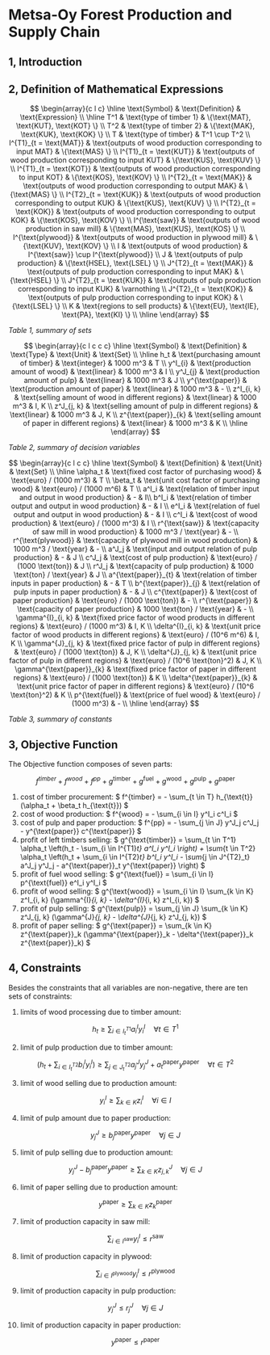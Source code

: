 
# Metsa-Oy Forest Production and Supply Chain

## 1, Introduction

## 2, Definition of Mathematical Expressions

$$
\begin{array}{c l c}
	  \hline
	  \text{Symbol} & \text{Definition} & \text{Expression} \\
	  \hline
	  T^1 & \text{type of timber 1} & \{\text{MAT}, \text{KUT}, \text{KOT} \} \\
	  T^2 & \text{type of timber 2} & \{\text{MAK}, \text{KUK}, \text{KOK} \} \\
		T & \text{type of timber} & T^1 \cup T^2 \\
		I^{T1}_{t = \text{MAT}} & \text{outputs of wood production corresponding to input MAT} & \{\text{MAS} \} \\
		I^{T1}_{t = \text{KUT}} & \text{outputs of wood production corresponding to input KUT} & \{\text{KUS}, \text{KUV} \} \\
		I^{T1}_{t = \text{KOT}} & \text{outputs of wood production corresponding to input KOT} & \{\text{KOS}, \text{KOV} \} \\
		I^{T2}_{t = \text{MAK}} & \text{outputs of wood production corresponding to output MAK} & \{\text{MAS} \} \\
		I^{T2}_{t = \text{KUK}} & \text{outputs of wood production corresponding to output KUK} & \{\text{KUS}, \text{KUV} \} \\
		I^{T2}_{t = \text{KOK}} & \text{outputs of wood production corresponding to output KOK} & \{\text{KOS}, \text{KOV} \} \\
	  I^{\text{saw}} & \text{outputs of wood production in saw mill} & \{\text{MAS}, \text{KUS}, \text{KOS} \} \\
	  I^{\text{plywood}} & \text{outputs of wood production in plywood mill} & \{\text{KUV}, \text{KOV} \} \\
		I & \text{outputs of wood production} & I^{\text{saw}} \cup I^{\text{plywood}} \\
		J & \text{outputs of pulp production} & \{\text{HSEL}, \text{LSEL} \} \\
		J^{T2}_{t = \text{MAK}} & \text{outputs of pulp production corresponding to input MAK} & \{\text{HSEL} \} \\
		J^{T2}_{t = \text{KUK}} & \text{outputs of pulp production corresponding to input KUK} & \varnothing \\
		J^{T2}_{t = \text{KOK}} & \text{outputs of pulp production corresponding to input KOK} & \{\text{LSEL} \} \\
		K & \text{regions to sell products} & \{\text{EU}, \text{IE}, \text{PA}, \text{KI} \} \\
	  \hline
\end{array}
$$

_Table 1, summary of sets_

$$
\begin{array}{c l c c c}
		\hline
		\text{Symbol} & \text{Definition} & \text{Type} & \text{Unit} & \text{Set} \\
		\hline
		h_t & \text{purchasing amount of timber} & \text{integer} & 1000 m^3 & T \\
		y^I_{i} & \text{production amount of wood} & \text{linear} & 1000 m^3 & I \\
		y^J_{j} & \text{production amount of pulp} & \text{linear} & 1000 m^3 & J \\
		y^{\text{paper}} & \text{production amount of paper} & \text{linear} & 1000 m^3 & - \\
		z^I_{i, k} & \text{selling amount of wood in different regions} & \text{linear} & 1000 m^3 & I, K \\
		z^J_{j, k} & \text{selling amount of pulp in different regions} & \text{linear} & 1000 m^3 & J, K \\
		z^{\text{paper}}_{k} & \text{selling amount of paper in different regions} & \text{linear} & 1000 m^3 & K \\
		\hline
\end{array}
$$

_Table 2, summary of decision variables_

$$
\begin{array}{c l c c}
		\hline
		\text{Symbol} & \text{Definition} & \text{Unit} & \text{Set} \\
		\hline
		\alpha_t & \text{fixed cost factor of purchasing wood} & \text{euro} / (1000 m^3) & T \\
		\beta_t & \text{unit cost factor of purchasing wood} & \text{euro} / (1000 m^6) & T \\
		a^I_i & \text{relation of timber input and output in wood production} & - & I\\
		b^I_i & \text{relation of timber output and output in wood production} & - & I \\
		e^I_i & \text{relation of fuel output and output in wood production} & - & I \\
		c^I_i & \text{cost of wood production} & \text{euro} / (1000 m^3) & I \\
		r^{\text{saw}} & \text{capacity of saw mill in wood production} & 1000 m^3 / \text{year} & - \\
		r^{\text{plywood}} & \text{capacity of plywood mill in wood production} & 1000 m^3 / \text{year} & - \\
		a^J_j & \text{input and output relation of pulp production} & - & J \\
		c^J_j & \text{cost of pulp production} & \text{euro} / (1000 \text{ton}) & J \\
		r^J_j & \text{capacity of pulp production} & 1000 \text{ton} / \text{year} & J \\
		a^{\text{paper}}_{t} & \text{relation of timber inputs in paper production} & - & T \\
		b^{\text{paper}}_{j} & \text{relation of pulp inputs in paper production} & - & J \\
		c^{\text{paper}} & \text{cost of paper production} & \text{euro} / (1000 \text{ton}) & - \\
		r^{\text{paper}} & \text{capacity of paper production} & 1000 \text{ton} / \text{year} & - \\
		\gamma^{I}_{i, k} & \text{fixed price factor of wood products in different regions} & \text{euro} / (1000 m^3) & I, K \\
		\delta^{I}_{i, k} & \text{unit price factor of wood products in different regions} & \text{euro} / (10^6 m^6) & I, K \\
		\gamma^{J}_{j, k} & \text{fixed price factor of pulp in different regions} & \text{euro} / (1000 \text{ton}) & J, K \\
		\delta^{J}_{j, k} & \text{unit price factor of pulp in different regions} & \text{euro} / (10^6 \text{ton}^2) & J, K \\
		\gamma^{\text{paper}}_{k} & \text{fixed price factor of paper in different regions} & \text{euro} / (1000 \text{ton}) & K \\
		\delta^{\text{paper}}_{k} & \text{unit price factor of paper in different regions} & \text{euro} / (10^6 \text{ton}^2) & K \\
		p^{\text{fuel}} & \text{price of fuel wood} & \text{euro} / (1000 m^3) & - \\
		\hline
\end{array}
$$

_Table 3, summary of constants_

## 3, Objective Function

The Objective function composes of seven parts:

$$
f^{timber} + f^{wood} + f^{pp} + g^{\text{timber}} + g^{\text{fuel}} + g^{\text{wood}} + g^{\text{pulp}} + g^{\text{paper}}
$$

1. cost of timber procurement: $ f^{timber} = - \sum_{t \in T} h_{\text{t}} (\alpha_t + \beta_t h_{\text{t}}) $
2. cost of wood production: $ f^{wood} = - \sum_{i \in I} y^I_i c^I_i $
3. cost of pulp and paper production: $ f^{pp} = - \sum_{j \in J} y^J_j c^J_j - y^{\text{paper}} c^{\text{paper}} $
4. profit of left timbers selling: $ g^{\text{timber}} = \sum_{t \in T^1} \alpha_t \left(h_t - \sum_{i \in I^{T1}_t} a^I_i y^I_i \right) + \sum_{t \in T^2} \alpha_t \left(h_t + \sum_{i \in I^{T2}_t} b^I_i y^I_i - \sum_{j \in J^{T2}_t} a^J_j y^J_j - a^{\text{paper}}_t y^{\text{paper}} \right) $
5. profit of fuel wood selling: $ g^{\text{fuel}} = \sum_{i \in I} p^{\text{fuel}} e^I_i y^I_i $
6. profit of wood selling: $ g^{\text{wood}} = \sum_{i \in I} \sum_{k \in K} z^I_{i, k} (\gamma^{I}_{i, k} - \delta^{I}_{i, k} z^I_{i, k}) $
7. profit of pulp selling: $ g^{\text{pulp}} = \sum_{j \in J} \sum_{k \in K} z^J_{j, k} (\gamma^{J}_{j, k} - \delta^{J}_{j, k} z^J_{j, k}) $
8. profit of paper selling: $ g^{\text{paper}} = \sum_{k \in K} z^{\text{paper}}_k (\gamma^{\text{paper}}_k - \delta^{\text{paper}}_k z^{\text{paper}}_k) $

## 4, Constraints

Besides the constraints that all variables are non-negative, there are ten sets of constraints:

1. limits of wood processing due to timber amount:

$$
h_t \geq \sum_{i \in I^{T1}_t} a^I_i y^I_i \quad \forall t \in T^1
$$

2. limit of pulp production due to timber amount:

$$
\left(h_t + \sum_{i \in I^{T2}_t} b^I_i y^I_i \right) \geq \sum_{j \in J^{T2}_t} a^J_j y^J_j + a^{\text{paper}}_t y^{\text{paper}} \quad \forall t \in T^2
$$

3. limit of wood selling due to production amount:

$$
y^I_i \geq \sum_{k \in K} z^I_i \quad \forall i \in I
$$

4. limit of pulp amount due to paper production:

$$
y^J_j \geq b^{\text{paper}}_j y^{\text{paper}} \quad \forall j \in J
$$

5. limit of pulp selling due to production amount:

$$
y^J_j - b^{\text{paper}}_j y^{\text{paper}} \geq \sum_{k \in K} z^J_{j, k} \quad \forall j \in J
$$

6. limit of paper selling due to production amount:

$$
y^{\text{paper}} \geq \sum_{k \in K} z^{\text{paper}}_k
$$

7. limit of production capacity in saw mill:

$$
\sum_{i \in I^{\text{saw}}} y^I_i \leq r^{\text{saw}}
$$

8. limit of production capacity in plywood:

$$
\sum_{i \in I^{\text{plywood}}} y^I_i \leq r^{\text{plywood}}
$$

9. limit of production capacity in pulp production:

$$
y^J_j \leq r^J_j \quad \forall j \in J
$$

10. limit of production capacity in paper production:

$$
y^{\text{paper}} \leq r^{\text{paper}}
$$
